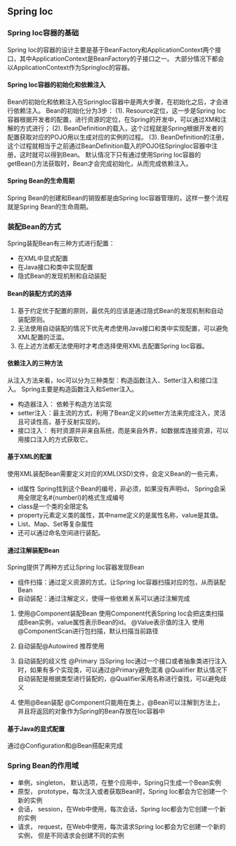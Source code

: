 ## Spring Ioc

### Spring Ioc容器的基础
Spring Ioc的容器的设计主要是基于BeanFactory和ApplicationContext两个接口，其中ApplicationContext是BeanFactory的子接口之一。
大部分情况下都会以ApplicationContext作为SpringIoc的容器。

#### Spring Ioc容器的初始化和依赖注入
Bean的初始化和依赖注入在SpringIoc容器中是两大步骤，在初始化之后，才会进行依赖注入。
Bean的初始化分为3步：
(1). Resource定位，这一步是Spring Ioc容器根据开发者的配置，进行资源的定位，在Spring的开发中，可以通过XM和注解的方式进行；
(2). BeanDefinition的载入，这个过程就是Spring根据开发者的配置获取对应的POJO用以生成对应的实例的过程。
(3). BeanDefinition的注册，这个过程就相当于之前通过BeanDefinition载入的POJO往SpringIoc容器中注册，这时就可以得到Bean。
默认情况下只有通过使用Spring Ioc容器的getBean()方法获取时，Bean才会完成初始化，从而完成依赖注入。

#### Spring Bean的生命周期
Spring Bean的创建和Bean的销毁都是由Spring Ioc容器管理的，这样一整个流程就是Spring Bean的生命周期。


### 装配Bean的方式
Spring装配Bean有三种方式进行配置：
* 在XML中显式配置
* 在Java接口和类中实现配置
* 隐式Bean的发现机制和自动装配

#### Bean的装配方式的选择
1. 基于约定优于配置的原则，最优先的应该是通过隐式Bean的发现机制和自动装配原则。
2. 无法使用自动装配的情况下优先考虑使用Java接口和类中实现配置，可以避免XML配置的泛滥。
3. 在上述方法都无法使用时才考虑选择使用XML去配置Spring Ioc容器。

#### 依赖注入的三种方法
从注入方法来看，Ioc可以分为三种类型：构造函数注入、Setter注入和接口注入。
Spring主要是构造函数注入和Setter注入。
* 构造器注入： 依赖于构造方法实现
* setter注入：最主流的方式，利用了Bean定义的setter方法来完成注入，灵活且可读性高，基于反射实现的。
* 接口注入： 有时资源并非来自系统，而是来自外界，如数据库连接资源，可以用接口注入的方式获取它。

#### 基于XML的配置
使用XML装配Bean需要定义对应的XML(XSD)文件，会定义Bean的一些元素，
* id属性 Spring找到这个Bean的编号，非必须，如果没有声明id， Spring会采用全限定名#{numberl}的格式生成编号
* class是一个类的全限定名
* property元素定义类的属性，其中name定义的是属性名称，value是其值。
* List、Map、Set等复杂属性
* 还可以通过命名空间进行装配。

#### 通过注解装配Bean
Spring提供了两种方式让Spring Ioc容器发现Bean
* 组件扫描：通过定义资源的方式，让Spring Ioc容器扫描对应的包，从而装配Bean
* 自动装配：通过注解定义，使得一些依赖关系可以通过注解完成

1. 使用@Component装配Bean
使用Component代表Spring Ioc会把这类扫描成Bean实例，value属性表示Bean的id。
@Value表示值的注入
使用@ComponentScan进行包扫描，默认扫描当前路径

2. 自动装配@Autowired
推荐使用

3. 自动装配的歧义性
@Primary
当Spring Ioc通过一个接口或者抽象类进行注入时，如果有多个实现类，可以通过@Primary避免混淆
@Qualifier
默认情况下自动装配是根据类型进行装配的，@Qualifier采用名称进行查找，可以避免歧义

3. 使用@Bean装配
@Component只能用在类上，@Bean可以注解到方法上，并且将返回的对象作为Spring的Bean存放在Ioc容器中

#### 基于Java的显式配置
通过@Configuration和@Bean搭配来完成


### Spring Bean的作用域
* 单例，singleton， 默认选项，在整个应用中，Spring只生成一个Bean实例
* 原型， prototype，每次注入或者获取Bean时，Spring Ioc都会为它创建一个新的实例
* 会话， session，在Web中使用，每次会话，Spring Ioc都会为它创建一个新的实例
* 请求， request，在Web中使用，每次请求Spring Ioc都会为它创建一个新的实例， 但是不同请求会创建不同的实例